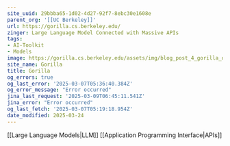 ```yaml
---
site_uuid: 29bbba65-1d02-4d27-92f7-8ebc30e1608e
parent_org: '[[UC Berkeley]]'
url: https://gorilla.cs.berkeley.edu/
zinger: Large Language Model Connected with Massive APIs
tags:
- AI-Toolkit
- Models
image: https://gorilla.cs.berkeley.edu/assets/img/blog_post_4_gorilla_open_function_calling.png
site_name: Gorilla
title: Gorilla
og_errors: true
og_last_error: '2025-03-07T05:36:40.384Z'
og_error_message: "Error occurred"
jina_last_request: '2025-03-09T06:45:11.541Z'
jina_error: "Error occurred"
og_last_fetch: '2025-03-07T05:19:18.954Z'
date_modified: 2025-03-24
---
```



[[Large Language Models|LLM]]
[[Application Programming Interface|APIs]]

